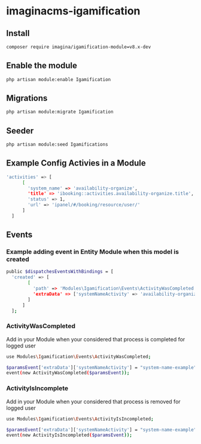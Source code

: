 # imaginacms-igamification

## Install
```bash
composer require imagina/igamification-module=v8.x-dev
```

## Enable the module
```bash
php artisan module:enable Igamification
```

## Migrations
```bash
php artisan module:migrate Igamification
```

## Seeder
```bash
php artisan module:seed Igamifications
```

## Example Config Activies in a Module
```bash
'activities' => [
      [
        'system_name' => 'availability-organize',
        'title' => 'ibooking::activities.availability-organize.title',
        'status' => 1,
        'url' => 'ipanel/#/booking/resource/user/'
      ]
  ]
```

## Events

### Example adding event in Entity Module when this model is created
```bash
public $dispatchesEventsWithBindings = [
  'created' => [
        [
          'path' => 'Modules\Igamification\Events\ActivityWasCompleted',
          'extraData' => ['systemNameActivity' => 'availability-organize']
        ]
      ]
  ];
```

### ActivityWasCompleted
Add in your Module when your considered that process is completed for logged user

```bash
use Modules\Igamification\Events\ActivityWasCompleted;

$paramsEvent['extraData']['systemNameActivity'] = "system-name-example";
event(new ActivityWasCompleted($paramsEvent));
```

### ActivityIsIncomplete
Add in your Module when your considered that process is removed for logged user

```bash
use Modules\Igamification\Events\ActivityIsIncompleted;

$paramsEvent['extraData']['systemNameActivity'] = "system-name-example";
event(new ActivityIsIncompleted($paramsEvent));
```

